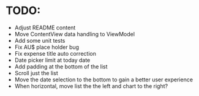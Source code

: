 #  TODO:

* Adjust README content
* Move ContentView data handling to ViewModel
* Add some unit tests
* Fix AU$ place holder bug
* Fix expense title auto correction
* Date picker limit at today date
* Add padding at the bottom of the list
* Scroll just the list
* Move the date selection to the bottom to gain a better user experience
* When horizontal, move list the the left and chart to the right?
